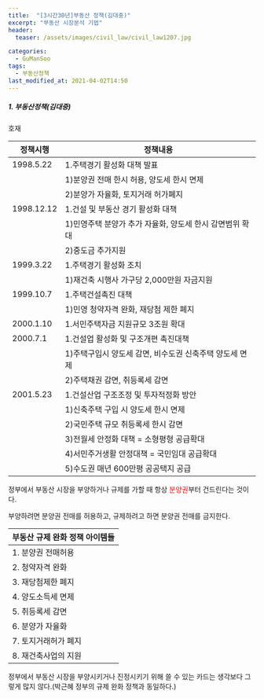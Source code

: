 ```yaml
---
title:  "[3시간30년]부동산 정책(김대중)"
excerpt: "부동산 시장분석 기법"
header:
  teaser: /assets/images/civil_law/civil_law1207.jpg

categories:
  - GuManSoo
tags:
  - 부동산정책
last_modified_at: 2021-04-02T14:50
---
```


##### 1. 부동산정책(김대중)  

호재   

|	<center>정책시행</center>			|		<center>정책내용</center>		|
| :-------------------------------------------	| :-------------------------------------------	|
| 1998.5.22				 	| 1.주택경기 활성화 대책 발표				|
|					 	| 1)분양권 전매 한시 허용, 양도세 한시 면제			|
|					 	| 2)분양가 자율화, 토지거래 허가폐지			|
| 1998.12.12				 	| 1.건설 및 부동산 경기 활성화 대책			|
|					 	| 1)민영주택 분양가 추가 자율화, 양도세 한시 감면범위 확대		|
|					 	| 2)중도금 추가지원					|
| 1999.3.22				 	| 1.주택경기 활성화 조치				|
|					 	| 1)재건축 시행사 가구당 2,000만원 자금지원			|
| 1999.10.7				 	| 1.주택건설촉진 대책					|
|					 	| 1)민영 청약자격 완화, 재당첨 제한 폐지			|
| 2000.1.10				 	| 1.서민주택자금 지원규모 3조원 확대			|
| 2000.7.1				 	| 1.건설업 활성화 및 구조개편 촉진대책			|
|					 	| 1)주택구입시 양도세 감면, 비수도권 신축주택 양도세 면제		|
|					 	| 2)주택채권 감면, 취등록세 감면				|
| 2001.5.23				 	| 1.건설산업 구조조정 및 투자적정화 방안			|
|					 	| 1)신축주택 구입 시 양도세 한시 면제			|
|					 	| 2)국민주택 규모 취등록세 한시 감면			|
|					 	| 3)전월세 안정화 대책 = 소형평형 공급확대			|
|					 	| 4)서민주거생활 안정대책 = 국민임대 공급확대			|
|					 	| 5)수도권 매년 600만평 공공택지 공급			|


정부에서 부동산 시장을 부양하거나 규제를 가할 때 항상 <span style="color:red">분양권</span>부터 건드린다는 것이다.   

부양하려면 분양권 전매를 허용하고, 규제하려고 하면 분양권 전매를 금지한다.   


|	<center>부동산 규제 완화 정책 아이템들</center>	|
| :-------------------------------------------	|
| 1. 분양권 전매허용				 	|
| 2. 청약자격 완화				 	|
| 3. 재당첨제한 폐지				 	|
| 4. 양도소득세 면제				 	|
| 5. 취등록세 감면				 	|
| 6. 분양가 자율화				 	|
| 7. 토지거래허가 폐지				 	|
| 8. 재건축사업의 지원				 	|

정부에서 부동산 시장을 부양시키거나 진정시키기 위해 쓸 수 있는 카드는 생각보다 그렇게 많지 않다.(박근혜 정부의 규제 완화 정책과 동일하다.)   